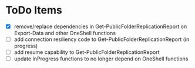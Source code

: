 # ToDo Items

- [x] remove/replace dependencies in Get-PublicFolderReplicationReport on Export-Data and other OneShell functions
- [ ] add connection resiliency code to Get-PublicFolderReplicationReport (in progress)
- [ ] add resume capability to Get-PublicFolderReplicationReport
- [ ] update InProgress functions to no longer depend on OneShell functions

